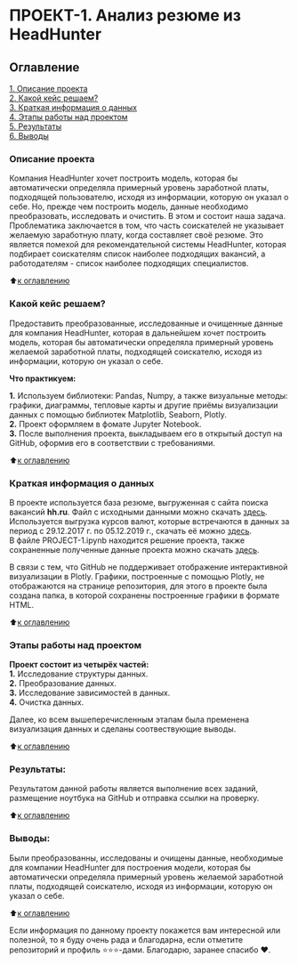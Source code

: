 # ПРОЕКТ-1. Анализ резюме из HeadHunter

## Оглавление
[1. Описание проекта](https://github.com/Ekaterina-1989/PROJECTS/blob/main/README.md#Описание-проекта)  
[2. Какой кейс решаем?](https://github.com/Ekaterina-1989/PROJECTS/blob/main/README.md#Какой-кейс-решаем)  
[3. Краткая информация о данных](https://github.com/Ekaterina-1989/PROJECTS/blob/main/README.md#Краткая-информация-о-данных)  
[4. Этапы работы над проектом](https://github.com/Ekaterina-1989/PROJECTS/blob/main/README.md#Этапы-работы-над-проектом)  
[5. Результаты](https://github.com/Ekaterina-1989/PROJECTS/blob/main/README.md#Результаты)  
[6. Выводы](https://github.com/Ekaterina-1989/PROJECTS/blob/main/README.md#Выводы)  

### Описание проекта
Компания HeadHunter хочет построить модель, которая бы автоматически определяла примерный уровень заработной платы, подходящей пользователю, исходя из информации, которую он указал о себе. Но, прежде чем построить модель, данные необходимо преобразовать, исследовать и очистить. В этом и состоит наша задача. Проблематика заключается в том, что часть соискателей не указывает желаемую заработную плату, когда составляет своё резюме. Это является помехой для рекомендательной системы HeadHunter, которая подбирает соискателям список наиболее подходящих вакансий, а работодателям - список наиболее подходящих специалистов.

:arrow_up:[к оглавлению](https://github.com/Ekaterina-1989/PROJECTS/blob/main/README.md#Оглавление)  


### Какой кейс решаем?
Предоставить преобразованные, исследованные и очищенные данные для компания HeadHunter, которая в дальнейшем хочет построить модель, которая бы автоматически определяла примерный уровень желаемой заработной платы, подходящей соискателю, исходя из информации, которую он указал о себе.

**Что практикуем:**

**1.** Используем библиотеки: Pandas, Numpy, а также визуальные методы: графики, диаграммы, тепловые карты и другие приёмы визуализации данных с помощью библиотек Matplotlib, Seaborn, Plotly.  
**2.** Проект оформляем в фомате Jupyter Notebook.  
**3.** После выполнения проекта, выкладываем его в открытый доступ на GitHub, оформив его в соответствии с требованиями.  

:arrow_up:[к оглавлению](https://github.com/Ekaterina-1989/PROJECTS/blob/main/README.md#Оглавление)  


### Краткая информация о данных
В проекте используется база резюме, выгруженная с сайта поиска вакансий **hh.ru**. Файл с исходными данными можно скачать [здесь](https://drive.google.com/drive/folders/19CuhTAli_DnrabZZ_iZimaKflo5RFmnU).  
Используется выгрузка курсов валют, которые встречаются в данных за период с 29.12.2017 г. по 05.12.2019 г., скачать её можно [здесь](https://drive.google.com/drive/folders/19CuhTAli_DnrabZZ_iZimaKflo5RFmnU).  
В файле PROJECT-1.ipynb находится решение проекта, также сохраненные полученные данные проекта можно скачать [здесь](https://drive.google.com/drive/folders/19CuhTAli_DnrabZZ_iZimaKflo5RFmnU).  

В связи с тем, что GitHub не поддерживает отображение интерактивной визуализации в Plotly. Графики, построенные с помощью Plotly, не отображаются  на странице репозитория, для этого в проекте была создана папка, в которой сохранены построенные графики в формате HTML.

:arrow_up:[к оглавлению](https://github.com/Ekaterina-1989/PROJECTS/blob/main/README.md#Оглавление)  


### Этапы работы над проектом
**Проект состоит из четырёх частей:**  
**1.** Исследование структуры данных.  
**2.** Преобразование данных.  
**3.** Исследование зависимостей в данных.  
**4.** Очистка данных.

Далее, ко всем вышеперечисленным этапам была пременена визуализация данных и сделаны соотвествующие выводы.  

:arrow_up:[к оглавлению](https://github.com/Ekaterina-1989/PROJECTS/blob/main/README.md#Оглавление)  


### Результаты:
Результатом данной работы является выполнение всех заданий, размещение ноутбука на GitHub и отправка ссылки на проверку. 

:arrow_up:[к оглавлению](https://github.com/Ekaterina-1989/PROJECTS/blob/main/README.md#Оглавление)  


### Выводы:
Были преобразованны, исследованы и очищены данные, необходимые для компании HeadHunter для построения модели, которая бы автоматически определяла примерный уровень желаемой заработной платы, подходящей соискателю, исходя из информации, которую он указал о себе.

:arrow_up:[к оглавлению](https://github.com/Ekaterina-1989/PROJECTS/blob/main/README.md#Оглавление)  


Если информация по данному проекту покажется вам интересной или полезной, то я буду очень рада и благодарна, если отметите репозиторий и профиль ⭐️⭐️⭐️-дами. Благодарю, заранее спасибо ❤️.